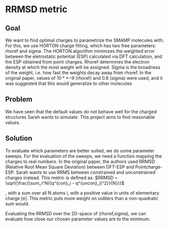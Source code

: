 # RRMSD metric

## Goal
We want to find optimal charges to parametrize the SMAMP molecules with. For this, we use HORTON charge fitting, which has two free parameters: rhoref and sigma.
The HORTON algorithm minimizes the weighted error between the eletrostatic potential (ESP) calculated via DFT calculation, and the ESP obtained from point charges.
Rhoref determines the electron density at which the most weight will be assigned.
Sigma is the broadness of the weight, i.e. how fast the weights decay away from rhoref.
In the original paper, values of $10**{-9}$ (rhoref) and 0.8 (sigma) were used, and it was suggested that this would generalize to other molecules

## Problem
We have seen that the default values do not behave well for the charged structures Sarah wants to simulate. This project aims to find reasonable values.

## Solution
To evaluate which parameters are better suited, we do some parameter sweeps.
For the evaluation of the sweeps, we need a function mapping the charges to real numbers.
In the original paper, the authors used RRMSD (Relative Root Mean Square Deviation) between DFT-ESP and Pointcharge-ESP.
Sarah wants to use RRMS between constrained and unconstrained charges instead. This metric is defined as:
$RRMSD = \sqrt{\frac{\sum_i^N{(q^{con}_i - q^{uncon}_i)^2}}{N}}}$

, with a sum over all N atoms i, with a positive value in units of elementary charge [e].
This metric puts more weight on outliers than a non-quadratic sum would.

Evaluating the RRMSD over the 2D-space of (rhoref,sigma), we can evaluate how close our chosen parameter values are to the minimum.

